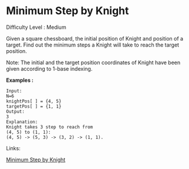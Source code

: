 # Minimum Step by Knight

Difficulty Level : Medium

Given a square chessboard, the initial position of Knight and position of a target. Find out the minimum steps a Knight will take to reach the target position.

Note:
The initial and the target position coordinates of Knight have been given according to 1-base indexing.

**Examples :**

```
Input:
N=6
knightPos[ ] = {4, 5}
targetPos[ ] = {1, 1}
Output:
3
Explanation:
Knight takes 3 step to reach from 
(4, 5) to (1, 1):
(4, 5) -> (5, 3) -> (3, 2) -> (1, 1).
```

Links:

[Minimum Step by Knight](https://www.geeksforgeeks.org/problems/steps-by-knight5927/1)